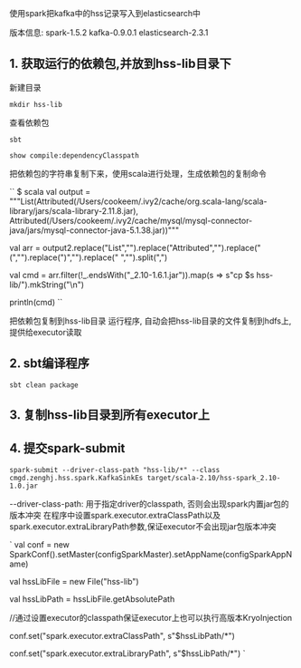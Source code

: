 使用spark把kafka中的hss记录写入到elasticsearch中

版本信息: spark-1.5.2 kafka-0.9.0.1 elasticsearch-2.3.1

## 1. 获取运行的依赖包,并放到hss-lib目录下
新建目录

``mkdir hss-lib``

查看依赖包

``sbt``

``show compile:dependencyClasspath``

把依赖包的字符串复制下来，使用scala进行处理，生成依赖包的复制命令

``
$ scala
val output = """List(Attributed(/Users/cookeem/.ivy2/cache/org.scala-lang/scala-library/jars/scala-library-2.11.8.jar), Attributed(/Users/cookeem/.ivy2/cache/mysql/mysql-connector-java/jars/mysql-connector-java-5.1.38.jar))"""

val arr = output2.replace("List","").replace("Attributed","").replace("(","").replace(")","").replace(" ","").split(",")

val cmd = arr.filter(!_.endsWith("_2.10-1.6.1.jar")).map(s => s"cp $s hss-lib/").mkString("\n")

println(cmd)
``

把依赖包复制到hss-lib目录
运行程序, 自动会把hss-lib目录的文件复制到hdfs上,提供给executor读取

## 2. sbt编译程序

``sbt clean package``


## 3. 复制hss-lib目录到所有executor上

## 4. 提交spark-submit

``spark-submit --driver-class-path "hss-lib/*" --class cmgd.zenghj.hss.spark.KafkaSinkEs target/scala-2.10/hss-spark_2.10-1.0.jar``

--driver-class-path: 用于指定driver的classpath, 否则会出现spark内置jar包的版本冲突
在程序中设置spark.executor.extraClassPath以及spark.executor.extraLibraryPath参数,保证executor不会出现jar包版本冲突

`
  val conf = new SparkConf().setMaster(configSparkMaster).setAppName(configSparkAppName)
  
  val hssLibFile = new File("hss-lib")
  
  val hssLibPath = hssLibFile.getAbsolutePath
  
  //通过设置executor的classpath保证executor上也可以执行高版本KryoInjection
  
  conf.set("spark.executor.extraClassPath", s"$hssLibPath/*")
  
  conf.set("spark.executor.extraLibraryPath", s"$hssLibPath/*")
`  
